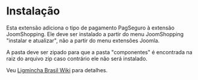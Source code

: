 # Instalação
Esta extensão adiciona o tipo de pagamento PagSeguro à extensão JoomShopping. Ele deve ser instalado a partir do menu JoomShopping "instalar e atualizar", não a partir do menu extensões Joomla.

A pasta deve ser zipado para que a pasta "componentes" é encontrada na raiz do arquivo zip caso contrário ele não será instalado.

Veu [Ligmincha Brasil Wiki](http://wiki.ligmincha.com.br/Pagseguro) para detalhes.
